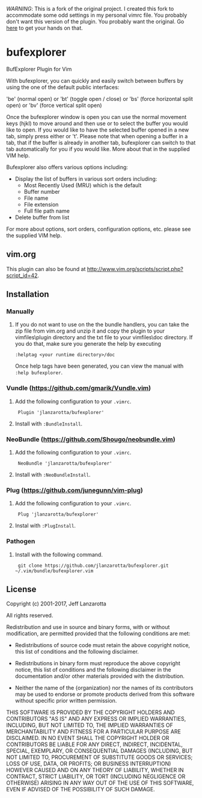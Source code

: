 *WARNING*: This is a fork of the original project. I created this fork to
accommodate some odd settings in my personal vimrc file. You probably don't
want this version of the plugin. You probably want the original. Go
[here](https://github.com/jlanzarotta/bufexplorer) to get your hands on that.


bufexplorer
===========

BufExplorer Plugin for Vim

With bufexplorer, you can quickly and easily switch between buffers by using the one of the default public interfaces:

  '<Leader>be' (normal open)  or
  '<Leader>bt' (toggle open / close)  or
  '<Leader>bs' (force horizontal split open)  or
  '<Leader>bv' (force vertical split open)

Once the bufexplorer window is open you can use the normal movement keys (hjkl) to move around and then use <Enter> or <Left-Mouse-Click> to select the buffer you would like to open. If you would like to have the selected buffer opened in a new tab, simply press either <Shift-Enter> or 't'. Please note that when opening a buffer in a tab, that if the buffer is already in another tab, bufexplorer can switch to that tab automatically for you if you would like. More about that in the supplied VIM help.

Bufexplorer also offers various options including:
- Display the list of buffers in various sort orders including:
    - Most Recently Used (MRU) which is the default
    - Buffer number
    - File name
    - File extension
    - Full file path name
- Delete buffer from list

For more about options, sort orders, configuration options, etc. please see the supplied VIM help.

## vim.org
This plugin can also be found at http://www.vim.org/scripts/script.php?script_id=42.

## Installation
### Manually
1.  If you do not want to use on the the bundle handlers, you can take the zip
    file from vim.org and unzip it and copy the plugin to your vimfiles\plugin
    directory and the txt file to your vimfiles\doc directory.  If you do that,
    make sure you generate the help by executing

    `:helptag <your runtime directory>/doc`

    Once help tags have been generated, you can view the manual with
    `:help bufexplorer`.

### Vundle (https://github.com/gmarik/Vundle.vim)
1. Add the following configuration to your `.vimrc`.

        Plugin 'jlanzarotta/bufexplorer'

2. Install with `:BundleInstall`.

### NeoBundle (https://github.com/Shougo/neobundle.vim)
1. Add the following configuration to your `.vimrc`.

        NeoBundle 'jlanzarotta/bufexplorer'

2. Install with `:NeoBundleInstall`.

### Plug (https://github.com/junegunn/vim-plug)
1. Add the following configuration to your `.vimrc`.

        Plug 'jlanzarotta/bufexplorer'

2. Instal with `:PlugInstall`.

### Pathogen
1. Install with the following command.

        git clone https://github.com/jlanzarotta/bufexplorer.git ~/.vim/bundle/bufexplorer.vim

## License
Copyright (c) 2001-2017, Jeff Lanzarotta

All rights reserved.

Redistribution and use in source and binary forms, with or without modification,
are permitted provided that the following conditions are met:

* Redistributions of source code must retain the above copyright notice, this
  list of conditions and the following disclaimer.

* Redistributions in binary form must reproduce the above copyright notice, this
  list of conditions and the following disclaimer in the documentation and/or
  other materials provided with the distribution.

* Neither the name of the {organization} nor the names of its
  contributors may be used to endorse or promote products derived from
  this software without specific prior written permission.

THIS SOFTWARE IS PROVIDED BY THE COPYRIGHT HOLDERS AND CONTRIBUTORS "AS IS" AND
ANY EXPRESS OR IMPLIED WARRANTIES, INCLUDING, BUT NOT LIMITED TO, THE IMPLIED
WARRANTIES OF MERCHANTABILITY AND FITNESS FOR A PARTICULAR PURPOSE ARE
DISCLAIMED. IN NO EVENT SHALL THE COPYRIGHT HOLDER OR CONTRIBUTORS BE LIABLE FOR
ANY DIRECT, INDIRECT, INCIDENTAL, SPECIAL, EXEMPLARY, OR CONSEQUENTIAL DAMAGES
(INCLUDING, BUT NOT LIMITED TO, PROCUREMENT OF SUBSTITUTE GOODS OR SERVICES;
LOSS OF USE, DATA, OR PROFITS; OR BUSINESS INTERRUPTION) HOWEVER CAUSED AND ON
ANY THEORY OF LIABILITY, WHETHER IN CONTRACT, STRICT LIABILITY, OR TORT
(INCLUDING NEGLIGENCE OR OTHERWISE) ARISING IN ANY WAY OUT OF THE USE OF THIS
SOFTWARE, EVEN IF ADVISED OF THE POSSIBILITY OF SUCH DAMAGE.
